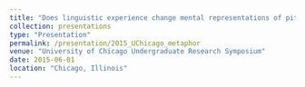 ```yaml
---
title: "Does linguistic experience change mental representations of pitch?"
collection: presentations
type: "Presentation"
permalink: /presentation/2015_UChicago_metaphor
venue: "University of Chicago Undergraduate Research Symposium"
date: 2015-06-01
location: "Chicago, Illinois"
---
```

